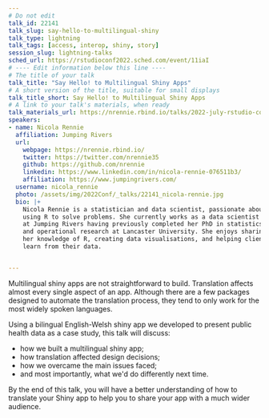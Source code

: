 ```yaml
---
# Do not edit
talk_id: 22141
talk_slug: say-hello-to-multilingual-shiny
talk_type: lightning
talk_tags: [access, interop, shiny, story]
session_slug: lightning-talks
sched_url: https://rstudioconf2022.sched.com/event/11iaI
# ---- Edit information below this line ----
# The title of your talk
talk_title: "Say Hello! to Multilingual Shiny Apps"
# A short version of the title, suitable for small displays
talk_title_short: Say Hello! to Multilingual Shiny Apps
# A link to your talk's materials, when ready
talk_materials_url: https://nrennie.rbind.io/talks/2022-july-rstudio-conf/
speakers:
- name: Nicola Rennie
  affiliation: Jumping Rivers
  url:
    webpage: https://nrennie.rbind.io/
    twitter: https://twitter.com/nrennie35
    github: https://github.com/nrennie
    linkedin: https://www.linkedin.com/in/nicola-rennie-076511b3/
    affiliation: https://www.jumpingrivers.com/
  username: nicola_rennie
  photo: /assets/img/2022Conf/_talks/22141_nicola-rennie.jpg
  bio: |+
    Nicola Rennie is a statistician and data scientist, passionate about
    using R to solve problems. She currently works as a data scientist
    at Jumping Rivers having previously completed her PhD in statistics
    and operational research at Lancaster University. She enjoys sharing
    her knowledge of R, creating data visualisations, and helping clients
    learn from their data.


---
```


<!-- ABSTRACT ----
Please write abstract below. You may use simple markdown (links, code style, bold, italics)
-->

Multilingual shiny apps are not straightforward to build. Translation affects
almost every single aspect of an app. Although there are a few packages designed
to automate the translation process, they tend to only work for the most widely
spoken languages.

Using a bilingual English-Welsh shiny app we developed to present public health
data as a case study, this talk will discuss:

- how we built a multilingual shiny app;
- how translation affected design decisions;
- how we overcame the main issues faced;
- and most importantly, what we'd do differently next time.

By the end of this talk, you will have a better understanding of how to
translate your Shiny app to help you to share your app with a much wider
audience.
